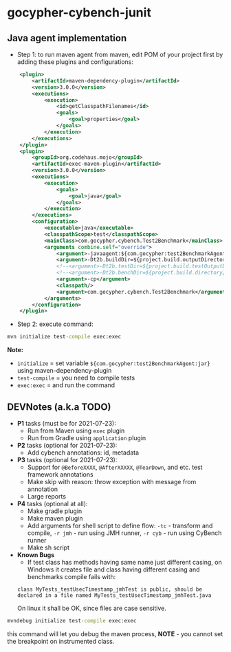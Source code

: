 # gocypher-cybench-junit

## Java agent implementation

* Step 1: to run maven agent from maven, edit POM of your project first by adding these plugins and configurations:
```xml
    <plugin>
        <artifactId>maven-dependency-plugin</artifactId>
        <version>3.0.0</version>
        <executions>
            <execution>
                <id>getClasspathFilenames</id>
                <goals>
                    <goal>properties</goal>
                </goals>
            </execution>
        </executions>
    </plugin>
    <plugin>
        <groupId>org.codehaus.mojo</groupId>
        <artifactId>exec-maven-plugin</artifactId>
        <version>3.0.0</version>
        <executions>
            <execution>
                <goals>
                    <goal>java</goal>
                </goals>
            </execution>
        </executions>
        <configuration>
            <executable>java</executable>
            <classpathScope>test</classpathScope>
            <mainClass>com.gocypher.cybench.Test2Benchmark</mainClass>
            <arguments combine.self="override">
                <argument>-javaagent:${com.gocypher:test2BenchmarkAgent:jar}</argument>
                <argument>-Dt2b.buildDir=${project.build.outputDirectory}</argument>
                <!--<argument>-Dt2b.testDir=${project.build.testOutputDirectory}</argument>-->
                <!--<argument>-Dt2b.benchDir=${project.build.directory}/t2b</argument>-->
                <argument>-cp</argument>
                <classpath/>
                <argument>com.gocypher.cybench.Test2Benchmark</argument>
            </arguments>
        </configuration>
    </plugin>
```
* Step 2: execute command:
```cmd
mvn initialize test-compile exec:exec 
```
**Note:**
* `initialize` = set variable `${com.gocypher:test2BenchmarkAgent:jar}` using maven-dependency-plugin
* `test-compile` = you need to compile tests
* `exec:exec` = and run the command

## DEVNotes (a.k.a TODO)

* **P1** tasks (must be for 2021-07-23):
    * Run from Maven using `exec` plugin
    * Run from Gradle using `application` plugin
* **P2** tasks (optional for 2021-07-23): 
    * Add cybench annotations: id, metadata
* **P3** tasks (optional for 2021-07-23):
    * Support for `@BeforeXXXX`, `@AfterXXXXX`, `@TearDown`, and etc. test framework annotations
    * Make skip with reason: throw exception with message from annotation
    * Large reports
* **P4** tasks (optional at all):
    * Make gradle plugin
    * Make maven plugin
    * Add arguments for shell script to define flow: `-tc` - transform and compile, `-r jmh` - run using JMH runner, `-r cyb` - run using 
    CyBench runner
    * Make sh script
* **Known Bugs**
    * If test class has methods having same name just different casing, on Windows it creates file and class having different casing and 
    benchmarks compile fails with:
    ```
    class MyTests_testUsecTimestamp_jmhTest is public, should be declared in a file named MyTests_testUsecTimestamp_jmhTest.java
    ```
    On linux it shall be OK, since files are case sensitive.

```cmd
mvndebug initialize test-compile exec:exec 
```
this command will let you debug the maven process, **NOTE** - you cannot set the breakpoint on instrumented class.
